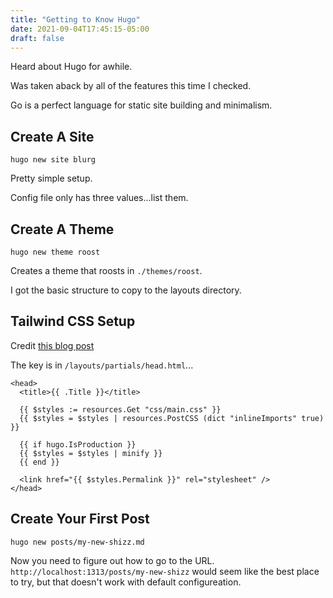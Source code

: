 ```yaml
---
title: "Getting to Know Hugo"
date: 2021-09-04T17:45:15-05:00
draft: false
---
```


Heard about Hugo for awhile.

Was taken aback by all of the features this time I checked.

Go is a perfect language for static site building and minimalism.

## Create A Site

```shell
hugo new site blurg 
```

Pretty simple setup.

Config file only has three values...list them.

## Create A Theme

```shell
hugo new theme roost
```

Creates a theme that roosts in `./themes/roost`.

I got the basic structure to copy to the layouts directory.

## Tailwind CSS Setup

Credit [this blog post](https://praveenjuge.com/blog/install-tailwind-on-hugo/)

The key is in `/layouts/partials/head.html`...

```gotemplate
<head>
  <title>{{ .Title }}</title>

  {{ $styles := resources.Get "css/main.css" }}
  {{ $styles = $styles | resources.PostCSS (dict "inlineImports" true) }}

  {{ if hugo.IsProduction }}
  {{ $styles = $styles | minify }}
  {{ end }}

  <link href="{{ $styles.Permalink }}" rel="stylesheet" />
</head>
```

## Create Your First Post

```shell
hugo new posts/my-new-shizz.md
```

Now you need to figure out how to go to the URL. `http://localhost:1313/posts/my-new-shizz` 
would seem like the best place to try, but that doesn't work with default configureation.
